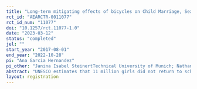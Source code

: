 ```yaml
---
title: "Long-term mitigating effects of bicycles on Child Marriage, Sexual and Reproductive Health, and Domestic Violence during the COVID-19 Pandemic"
rct_id: "AEARCTR-0011077"
rct_id_num: "11077"
doi: "10.1257/rct.11077-1.0"
date: "2023-03-12"
status: "completed"
jel: ""
start_year: "2017-08-01"
end_year: "2022-10-28"
pi: "Ana Garcia Hernandez"
pi_other: "Janina Isabel SteinertTechnical University of Munich; Nathan FialaUniversity of Connecticut; Nishith PrakashNortheastern University"
abstract: "UNESCO estimates that 11 million girls did not return to school after the COVID-19 pandemic closures. This not only threatens their future perspectives but also puts them at risk of unplanned pregnancies, early marriage, and violence. A valuable asset that empowers girls and facilitates their transport to school like a bicycle ([1 ]) might mitigate the adverse effects of COVID-19, encourage girls to go back to school and minimize harmful effects on their health and wellbeing. We evaluate the long-term impacts of an in-kind transfer, a bicycle, received by students in rural Zambia in 2017, on girls’ economic and social empowerment. We further assess how receipt of a bicycle alleviates the detrimental impacts of the COVID-19 pandemic on school dropout, teenage pregnancies, early marriages, and gender-based violence. Using the random allocation of schools to receive bicycles in 2017 or not, we survey girls that were enrolled back then. We hypothesize that the pandemic has significantly increased girls’ likelihood to have dropped out of school, to have suffered violence, to have been married, and to be pregnant, but that receipt of the in-kind transfer in 2017 cushions against these negative impacts."
layout: registration
---
```


